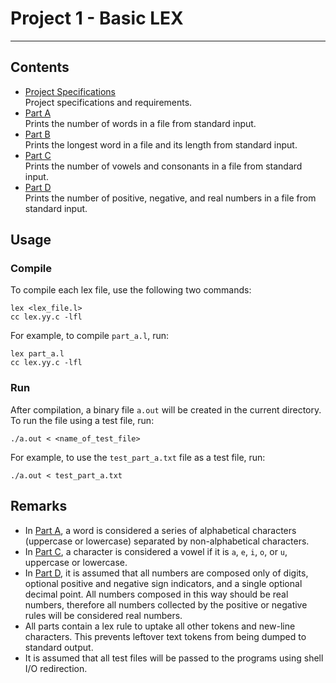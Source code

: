 # Project 1 - Basic LEX
---

## Contents
* [Project Specifications](./project1.pdf)  
    Project specifications and requirements.  
* [Part A](./part_a.l)  
    Prints the number of words in a file from standard input.  
* [Part B](./part_b.l)  
    Prints the longest word in a file and its length from standard input.  
* [Part C](./part_c.l)  
    Prints the number of vowels and consonants in a file from standard input.  
* [Part D](./part_d.l)  
    Prints the number of positive, negative, and real numbers in a file from standard input.  

## Usage
### Compile
To compile each lex file, use the following two commands:
```
lex <lex_file.l>
cc lex.yy.c -lfl
```
For example, to compile `part_a.l`, run:
```
lex part_a.l
cc lex.yy.c -lfl
```

### Run
After compilation, a binary file `a.out` will be created in the current directory. To run the file using a test file, run:
```
./a.out < <name_of_test_file>
```
For example, to use the `test_part_a.txt` file as a test file, run:
```
./a.out < test_part_a.txt
```

## Remarks
* In [Part A](./part_a.l), a word is considered a series of alphabetical characters (uppercase or lowercase) separated by non-alphabetical characters.  
* In [Part C](./part_c.l), a character is considered a vowel if it is `a`, `e`, `i`, `o`, or `u`, uppercase or lowercase.  
* In [Part D](./part_d.l), it is assumed that all numbers are composed only of digits, optional positive and negative sign indicators, and a single optional decimal point. All numbers composed in this way should be real numbers, therefore all numbers collected by the positive or negative rules will be considered real numbers.  
* All parts contain a lex rule to uptake all other tokens and new-line characters. This prevents leftover text tokens from being dumped to standard output.
* It is assumed that all test files will be passed to the programs using shell I/O redirection.
